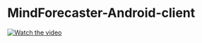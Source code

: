 # MindForecaster-Android-client


[![Watch the video](https://i.imgur.com/vKb2F1B.png)](http://nsl.inha.ac.kr/wikipages/files/paper348vf.mp4)

